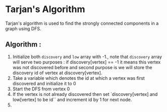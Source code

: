 # Tarjan's Algorithm
Tarjan's algorithm is used to find the strongly connected components in a graph using DFS.

## Algorithm :
1. Initialize both `discovery` and `low` array with -1., note that `discovery` array will serve two purposes : if discovery[vertex] == -1 it means this vertex was not discovered before and second purpose is we will store the discovery id of vertex at discovery[vertex]. 
2. Take a variable which denotes the id at which a vertex was first discovered and initialize it to 0
3. Start the DFS from vertex 0
4. If the vertex is not already discovered then set `discovery[vertex] and low[vertex] to be id`` and increment id by 1 for next node.
5. 


